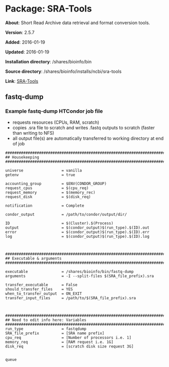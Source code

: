 # Package: SRA-Tools

**About**: Short Read Archive data retrieval and format conversion tools.

**Version**: 2.5.7

**Added**: 2016-01-19

**Updated**: 2016-01-19

**Installation directory**: /shares/bioinfo/bin

**Source directory**: /shares/bioinfo/installs/ncbi/sra-tools

**Link**: [SRA-Tools](http://ncbi.github.io/sra-tools/)

## fastq-dump

### Example fastq-dump HTCondor job file

- requests resources (CPUs, RAM, scratch)
- copies .sra file to scratch and writes .fastq outputs to scratch (faster than writing to NFS)
- all output file(s) are automatically transferred to working directory at end of job

```     
###############################################################################################
## Housekeeping
###############################################################################################

universe                 = vanilla
getenv                   = true

accounting_group         = $ENV(CONDOR_GROUP)
request_cpus             = $(cpu_req)
request_memory           = $(memory_rec)
request_disk             = $(disk_req)

notification             = Complete

condor_output            = /path/to/condor/output/dir/

ID                       = $(Cluster).$(Process)
output                   = $(condor_output)$(run_type).$(ID).out
error                    = $(condor_output)$(run_type).$(ID).err
log                      = $(condor_output)$(run_type).$(ID).log



###############################################################################################
## Executable & arguments
###############################################################################################

executable               = /shares/bioinfo/bin/fastq-dump
arguments                = -I --split-files $(SRA_file_prefix).sra

transfer_executable      = False
should_transfer_files    = YES
when_to_transfer_output  = ON_EXIT
transfer_input_files     = /path/to/$(SRA_file_prefix).sra



###############################################################################################
## Need to edit info here: Variables
###############################################################################################
run_type                 = fastqdump
SRA_file_prefix          = [SRA name prefix]
cpu_req                  = [Number of processors i.e. 1]
memory_req               = [RAM request i.e. 1G]
disk_req                 = [scratch disk size request 3G]


queue
```
